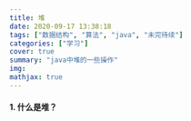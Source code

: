 ```yaml
---
title: 堆
date: 2020-09-17 13:38:18
tags: ["数据结构", "算法", "java", "未完待续"]
categories: ["学习"]
cover: true
summary: "java中堆的一些操作"
img:
mathjax: true
---
```


#### 1. 什么是堆？

